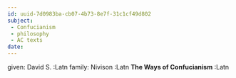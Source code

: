 ```yaml
---
id: uuid-7d0983ba-cb07-4b73-8e7f-31c1cf49d802
subject: 
 - Confucianism
 - philosophy
 - AC texts
date: 
---
```


given: David S. :Latn
family: Nivison :Latn
**The Ways of Confucianism** :Latn